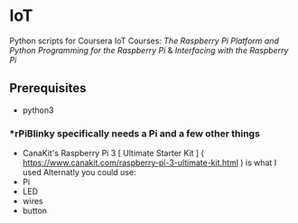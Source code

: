 # IoT
Python scripts for Coursera IoT Courses: *The Raspberry Pi Platform and Python Programming for the Raspberry Pi* & *Interfacing with the Raspberry Pi*

## Prerequisites

- python3

### *rPiBlinky specifically needs a Pi and a few other things
- CanaKit's Raspberry Pi 3 [ Ultimate Starter Kit ] ( https://www.canakit.com/raspberry-pi-3-ultimate-kit.html ) is what I used 
 Alternatly you could use:
 - Pi
 - LED
 - wires
 - button


